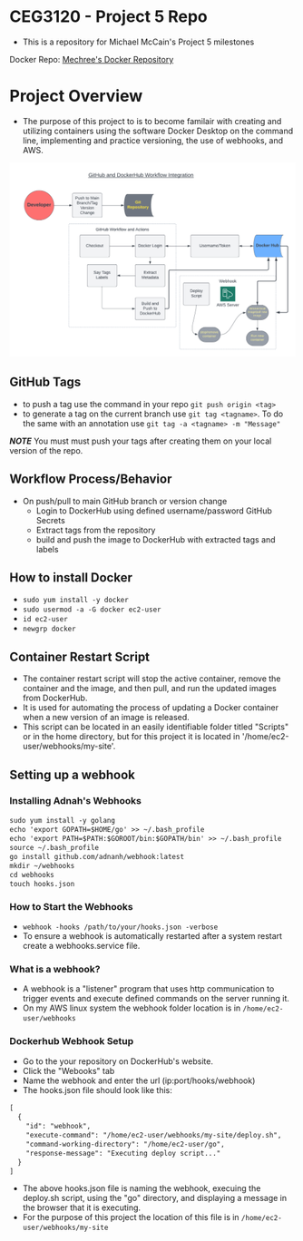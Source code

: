 # CEG3120 - Project 5 Repo
- This is a repository for Michael McCain's Project 5 milestones

Docker Repo: [Mechree's Docker Repository](https://hub.docker.com/repository/docker/mechree/ceg3120-images/general "Docker Repository Link")

# Project Overview
- The purpose of this project to is to become familair with creating and utilizing containers using the software Docker Desktop on the command line, implementing and practice versioning, the use of webhooks, and AWS.

![Project5process](Project5.png "process")

## GitHub Tags
- to push a tag use the command in your repo `git push origin <tag>`
- to generate a tag on the current branch use `git tag <tagname>`. To do the same with an annotation use `git tag -a <tagname> -m "Message"`

**_NOTE_** You must must push your tags after creating them on your local version of the repo. 

## Workflow Process/Behavior
- On push/pull to main GitHub branch or version change
	* Login to DockerHub using defined username/password GitHub Secrets
	* Extract tags from the repository
	* build and push the image to DockerHub with extracted tags and labels

## How to install Docker
- `sudo yum install -y docker`
- `sudo usermod -a -G docker ec2-user`
- `id ec2-user`
- `newgrp docker`

## Container Restart Script
- The container restart script will stop the active container, remove the container and the image, and then pull, and run the updated images from DockerHub. 
- It is used for automating the process of updating a Docker container when a new version of an image is released.
- This script can be located in an easily identifiable folder titled "Scripts" or in the home directory, but for this project it is located in '/home/ec2-user/webhooks/my-site'. 

## Setting up a webhook
### Installing Adnah's Webhooks
```
sudo yum install -y golang
echo 'export GOPATH=$HOME/go' >> ~/.bash_profile
echo 'export PATH=$PATH:$GOROOT/bin:$GOPATH/bin' >> ~/.bash_profile
source ~/.bash_profile
go install github.com/adnanh/webhook:latest
mkdir ~/webhooks
cd webhooks
touch hooks.json
```
### How to Start the Webhooks
- `webhook -hooks /path/to/your/hooks.json -verbose`
- To ensure a webhook is automatically restarted after a system restart create a webhooks.service file.

### What is a webhook?
- A webhook is a "listener" program that uses http communication to trigger events and execute defined commands on the server running it. 
- On my AWS linux system the webhook folder location is in `/home/ec2-user/webhooks`

### Dockerhub Webhook Setup
- Go to the your repository on DockerHub's website.
- Click the "Webooks" tab
- Name the webhook and enter the url (ip:port/hooks/webhook)
- The hooks.json file should look like this:
```
[
  {
    "id": "webhook",
    "execute-command": "/home/ec2-user/webhooks/my-site/deploy.sh",
    "command-working-directory": "/home/ec2-user/go",
    "response-message": "Executing deploy script..."
  }
]
```
- The above hooks.json file is naming the webhook, execuing the deploy.sh script, using the "go" directory, and displaying a message in the browser that it is executing.
- For the purpose of this project the location of this file is in `/home/ec2-user/webhooks/my-site`

